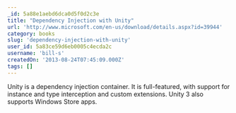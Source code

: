 ```yaml
---
_id: 5a88e1aebd6dca0d5f0d2c3e
title: "Dependency Injection with Unity"
url: 'http://www.microsoft.com/en-us/download/details.aspx?id=39944'
category: books
slug: 'dependency-injection-with-unity'
user_id: 5a83ce59d6eb0005c4ecda2c
username: 'bill-s'
createdOn: '2013-08-24T07:45:09.000Z'
tags: []
---
```


Unity is a dependency injection container. It is full-featured, with support for instance and type interception and custom extensions. Unity 3 also supports Windows Store apps.
